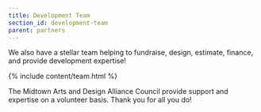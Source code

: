 ```yaml
---
title: Development Team
section_id: development-team
parent: partners
---
```


We also have a stellar team helping to fundraise, design, estimate, finance, and provide development expertise!

{% include content/team.html %}

The Midtown Arts and Design Alliance Council provide support and expertise on a volunteer basis. Thank you for all you do!
